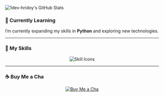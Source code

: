 <img src="https://readme-img.onrender.com/api/banner?username=1dev-hridoy&template=banner1&bg=dark&font=modern" alt="1dev-hridoy's GitHub Stats" />

### 🌱 Currently Learning  
I’m currently expanding my skills in **Python** and exploring new technologies.

---

### 🚀 My Skills  
<p align="center">
  <img src="https://skillicons.dev/icons?i=html,css,js,php,nodejs,mysql,mongodb,firebase,jquery,bootstrap,tailwind,vscode,notion" alt="Skill Icons">
</p>

---

### ☕ Buy Me a Cha  
<p align="center">
  <a href="https://bit.ly/buy-cha" target="_blank">
    <img src="https://img.shields.io/badge/Buy%20Me%20a%20Cha-%F0%9F%8D%BA-orange?style=for-the-badge" alt="Buy Me a Cha">
  </a>
</p>
